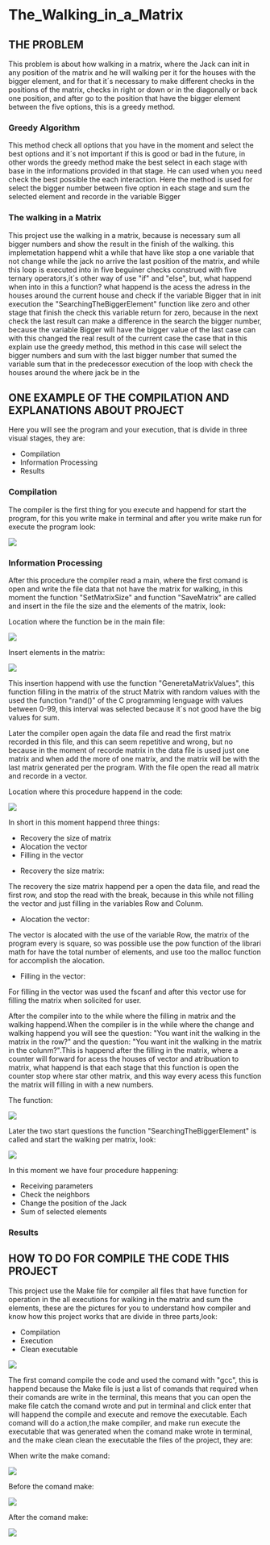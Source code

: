 <h1>The_Walking_in_a_Matrix</h1>

<h2>THE PROBLEM</h2>

This problem is about how walking in a matrix, where the Jack can init in
any position of the matrix and he will walking per it for the houses with 
the bigger element, and for that it´s necessary to make different checks 
in the positions of the matrix, checks in right or down or in the diagonally 
or back one position, and after go to the position that have the bigger 
element between the five options, this is a greedy method. 

<h3>Greedy Algorithm</h3>

This method check all options that you have in the moment and select the 
best options and it´s not important if this is good or bad in the future, 
in other words the greedy method make the best select in each stage with 
base in the informations provided in that stage. He can used when you 
need check the best possible the each interaction. Here the method is 
used for select the bigger number between five option in each stage and
sum the selected element and recorde in the variable Bigger 

<h3>The walking in a Matrix</h3>

This project use the walking in a matrix, because is necessary sum all bigger
numbers and show the result in the finish of the walking. this implemetation happend
whit a while that have like stop a one variable that not change while the jack 
no arrive the last position of the matrix, and while this loop is executed into
in five beguiner checks construed with five ternary operators,it´s other way
of use "if" and "else", but, what happend when into in this a function? what happend
is the acess the adress in the houses around the current house and check if the
variable Bigger that in init execution the "SearchingTheBiggerElement" function
like zero and other stage that finish the check this variable return for zero,
because in the next check the last result can make a difference in the search 
the bigger number, because the variable Bigger will have the bigger value of the
last case can with this changed the real result of the current case
the case that in this explain use the greedy method, this method in this case 
will select the bigger numbers and sum with the last bigger number that sumed
the variable sum that in the predecessor execution of the loop with check the
houses around the where jack be in the 

<h2>ONE EXAMPLE OF THE COMPILATION AND EXPLANATIONS ABOUT PROJECT</h2>

Here you will see the program and your execution, that is divide in three visual
stages, they are:

<ul>
  <li>Compilation</li>
  <li>Information Processing</li>
  <li>Results</li>
</ul>

<h3>Compilation</h3>

The compiler is the first thing for you execute and happend for start the program,
for this you write make in terminal and after you write make run for execute
the program look:

![](https://user-images.githubusercontent.com/107070061/226108916-b37c30be-d111-4ec2-9d4a-1e01bd3901ed.gif)

<h3>Information Processing</h3>

After this procedure the compiler read a main, where the first comand is open
and write the file data that not have the matrix for walking, in this moment
the function "SetMatrixSize" and function "SaveMatrix" are called and insert 
in the file the size and the elements of the matrix, look:

Location where the function be in the main file:

![](https://user-images.githubusercontent.com/107070061/226125908-841bb7df-d8d9-4c62-8e0b-346aef1f8646.png)

Insert elements in the matrix:

![](https://user-images.githubusercontent.com/107070061/226119230-e25537be-8889-48f3-a903-aea7a2b00a11.gif)

This insertion happend with use the function "GeneretaMatrixValues", this 
function filling in the matrix of the struct Matrix with random values with
the used the function "rand()" of the C programming lenguage with values between
0-99, this interval was selected because it´s not good have the big values for 
sum.

Later the compiler open again the data file and read the first matrix recorded 
in this file, and this can seem repetitive and wrong, but no because in the 
moment of recorde matrix in the data file is used just one matrix and when add
the more of one matrix, and the matrix will be with the last matrix generated
per the program. With the file open the read all matrix and recorde in a vector.

Location where this procedure happend in the code:

![](https://user-images.githubusercontent.com/107070061/226176085-0af7bd17-4338-4595-b55d-43144b327a1f.png)

In short in this moment happend three things:

<ul>
  <li>Recovery the size of matrix</li>
  <li>Alocation the vector</li>
  <li>Filling in the vector</li>
</ul>

<ul>
  <li>Recovery the size matrix:</li>
</ul>

The recovery the size matrix happend per a open the data file, and read the first
row, and stop the read with the break, because in this while not filling the vector
and just filling in the variables Row and Colunm.

<ul>
  <li>Alocation the vector:</li>
</ul>

The vector is alocated with the use of the variable Row, the matrix of the program
every is square, so was possible use the pow function of the librari math for have
the total number of elements, and use too the malloc function for accomplish the 
alocation.

<ul>
  <li>Filling in the vector:</li>
</ul>

For filling in the vector was used the fscanf and after this vector use for filling
the matrix when solicited for user.

After the compiler into to the while where the filling in matrix and the walking 
happend.When the compiler is in the while where the change and walking happend you will
see the question: "You want init the walking in the matrix in the row?" and the
question: "You want init the walking in the matrix in the colunm?".This is happend
after the filling in the matrix, where a counter will forward for acess the houses
of vector and atribuation to matrix, what happend is that each stage that this 
function is open the counter stop where star other matrix, and this way every 
acess this function the matrix will filling in with a new numbers.

The function:

![](https://user-images.githubusercontent.com/107070061/226183797-ab0bd994-0470-4174-9e1e-879626d951f1.png)

Later the two start questions the function "SearchingTheBiggerElement" is called
and start the walking per matrix, look:

![](https://user-images.githubusercontent.com/107070061/226205746-e24152ef-b361-4a71-b179-a39ebd03aac4.png)

In this moment we have four procedure happening:

<ul>
  <li>Receiving parameters</li>
  <li>Check the neighbors</li>
  <li>Change the position of the Jack</li>
  <li>Sum of selected elements</li>
</ul>

<h3>Results</h3>

<h2>HOW TO DO FOR COMPILE THE CODE THIS PROJECT</h2>

This project use the Make file for compiler all files that have function
for operation in the all executions for walking in the matrix and sum the
elements, these are the pictures for you to understand how compiler and
know how this project works that are divide in three parts,look:

<ul>
  <li>Compilation</li>
  <li>Execution</li>
  <li>Clean executable</li>
</ul>

![](https://user-images.githubusercontent.com/107070061/226108916-b37c30be-d111-4ec2-9d4a-1e01bd3901ed.gif)

The first comand compile the code and used the comand with "gcc", this is 
happend because the Make file is just a list of comands that required when 
their comands are write in the terminal, this means that you can open the
make file catch the comand wrote and put in terminal and click enter that
will happend the compile and execute and remove the executable. Each comand
will do a action,the make compiler, and make run execute the executable that
was generated when the comand make wrote in terminal, and the make clean
clean the executable the files of the project, they are:

When write the make comand:

![](https://user-images.githubusercontent.com/107070061/226111053-a048662f-333f-468f-91b8-5c5653f88efa.png)

Before the comand make:

![](https://user-images.githubusercontent.com/107070061/226111124-dbd1bd0e-a91c-40d8-8850-b491515baec6.png)

After the comand make:

![](https://user-images.githubusercontent.com/107070061/226111168-c0c2a98b-eb4d-4dcc-b414-b7d4ab07f1cc.png)



